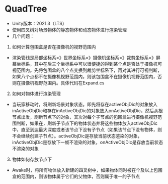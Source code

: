 # QuadTree
- Unity版本：2021.3（LTS）
- 使用四叉树对场景物体的静态物体和动态物体进行渲染管理
- 几个问题：
1. 如何计算包围盒是否在摄像机的视野范围内
- 渲染管线是局部坐标系=》世界坐标系=》摄像机坐标系=》裁剪坐标系=》屏幕坐标系，其中在后三个坐标系中可以很便捷的得到某个点是否处于摄像机可视范围内。先将包围盒的八个点变换到裁剪坐标系下，再对其进行可视判断，如果八个点都不在摄像机视野范围内，则该包围盒不在摄像机视野范围内，否则在摄像机视野范围内。具体代码在Expand.cs
2. 如何对物体进行渲染管理
- 当玩家移动时，将刷新场景对象状态。即先将存在activeObjDic的对象放入inActiveObjDic和存在inActiveObjDic的对象放入onActiveObjDic，然后从根节点出发，刷新节点下的对象，其次对每个子节点的包围盒进行摄像机视野范围判断，如果在，刷新子节点下的物体状态并将这些物体放入activeObjDic中，直至到达最大深度或者该节点下没有子节点（如果该节点下没有物体，则不会继续创建子节点）。activeObjDic是存放当前状态渲染的对象，inActiveObjDic是存放下一帧不渲染的对象，onActiveObjDic是存放当前状态不渲染的对象
3. 物体如何存放节点下
- Awake时，将所有物体放入新建的四叉树中，如果物体同时被在个及以上包围盒的范围内，则该物体属于它们的父物体，否则属于唯一的子节点
